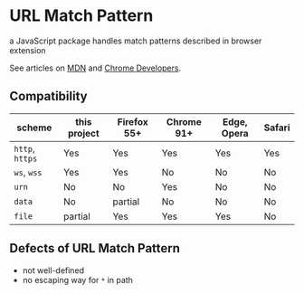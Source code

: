 # URL Match Pattern
a JavaScript package handles match patterns described in browser extension

See articles on [MDN](https://developer.mozilla.org/en-US/docs/Mozilla/Add-ons/WebExtensions/Match_patterns) and [Chrome Developers](https://developer.chrome.com/docs/extensions/mv3/match_patterns/).

## Compatibility

scheme          | this project | Firefox 55+ | Chrome 91+ | Edge, Opera | Safari
----------------|--------------|-------------|------------|-------------|------
`http`, `https` | Yes          | Yes         | Yes        | Yes         | Yes
`ws`, `wss`     | Yes          | Yes         | No         | No          | No
`urn`           | No           | No          | Yes        | No          | No
`data`          | No           | partial     | No         | No          | No
`file`          | partial      | Yes         | Yes        | Yes         | No

## Defects of URL Match Pattern

* not well-defined
* no escaping way for `*` in path

